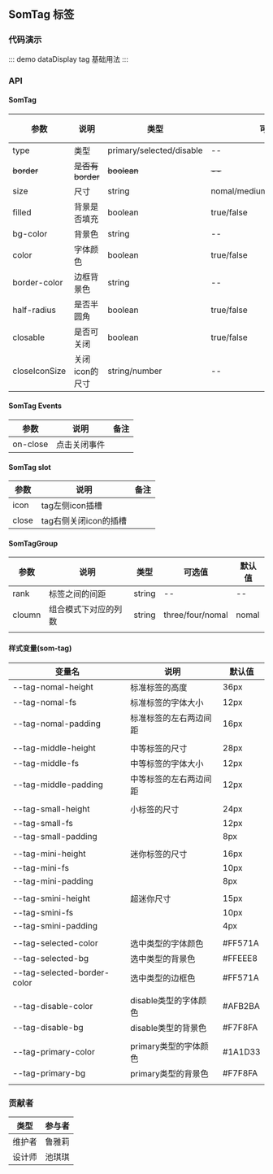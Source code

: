 ## SomTag 标签

### 代码演示

::: demo dataDisplay tag
基础用法
:::

### API

#### SomTag
| 参数 | 说明 | 类型 | 可选值 | 默认值 | 备注 |
| --- | --- | --- | --- | --- | --- |
| type | 类型 | primary/selected/disable | -- | primary |  |
| ~~border~~ | ~~是否有border~~ | ~~boolean~~ | ~~--~~ | ~~false~~ |  |
| size | 尺寸 | string | nomal/medium/small/mini/smini | -- |  |
| filled | 背景是否填充 | boolean | true/false | true |  |
| bg-color | 背景色 | string | -- | -- |  |
| color | 字体颜色 | boolean | true/false | false |  |
| border-color | 边框背景色 | string | -- | -- |  |
| half-radius | 是否半圆角 | boolean | true/false | false |  |
| closable | 是否可关闭 | boolean | true/false | false |  |
| closeIconSize| 关闭icon的尺寸 |  string/number| -- | 12 |  |

#### SomTag Events
| 参数 | 说明 | 备注 |
| --- | --- | --- |
| on-close | 点击关闭事件 |  |

#### SomTag slot
| 参数 | 说明 | 备注 |
| --- | --- | --- |
| icon| tag左侧icon插槽 |  |
| close| tag右侧关闭icon的插槽 |  |


#### SomTagGroup
| 参数 | 说明 | 类型 | 可选值 | 默认值 |
| --- | --- | --- | --- | --- |
| rank | 标签之间的间距 | string | -- | -- |
| cloumn | 组合模式下对应的列数 | string | three/four/nomal | nomal |
|  |  |  |  |  |

#### 样式变量(som-tag)
| 变量名 | 说明 | 默认值 |
| --- | --- | --- |
| --tag-nomal-height | 标准标签的高度 | 36px |
| --tag-nomal-fs | 标准标签的字体大小 | 12px |
| --tag-nomal-padding | 标准标签的左右两边间距 | 16px |
|  |  |  |
| --tag-middle-height | 中等标签的尺寸 | 28px |
| --tag-middle-fs | 中等标签的字体大小 | 12px |
| --tag-middle-padding | 中等标签的左右两边间距 | 12px |
|  |  |  |
| --tag-small-height | 小标签的尺寸 | 24px |
| --tag-small-fs |  | 12px |
| --tag-small-padding |  | 8px |
|  |  |  |
| --tag-mini-height | 迷你标签的尺寸 | 16px |
| --tag-mini-fs |  | 10px |
| --tag-mini-padding |  | 8px |
|  |  |  |
| --tag-smini-height | 超迷你尺寸 | 15px |
| --tag-smini-fs |  | 10px |
| --tag-smini-padding |  | 4px |
|  |  |  |
| --tag-selected-color | 选中类型的字体颜色 | #FF571A |
| --tag-selected-bg | 选中类型的背景色 | #FFEEE8 |
| --tag-selected-border-color | 选中类型的边框色 | #FF571A |
|  |  |  |
| --tag-disable-color | disable类型的字体颜色 | #AFB2BA |
| --tag-disable-bg | disable类型的背景色 | #F7F8FA |
|  |  |  |
| --tag-primary-color | primary类型的字体颜色 | #1A1D33 |
| --tag-primary-bg | primary类型的背景色 | #F7F8FA |
|  |  |  |

### 贡献者
| 类型       | 参与者                          |
|---------- |--------------------------------  |
| 维护者 | 鲁雅莉 |
| 设计师 | 池琪琪 |
